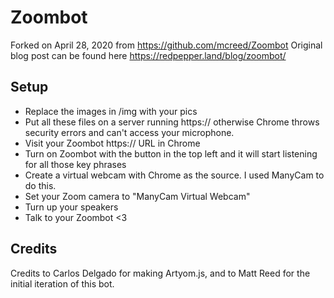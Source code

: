 # Zoombot

Forked on April 28, 2020 from https://github.com/mcreed/Zoombot
Original blog post can be found here https://redpepper.land/blog/zoombot/

## Setup
- Replace the images in /img with your pics
- Put all these files on a server running https:// otherwise Chrome throws security errors and can't access your microphone.
- Visit your Zoombot https:// URL in Chrome
- Turn on Zoombot with the button in the top left and it will start listening for all those key phrases
- Create a virtual webcam with Chrome as the source. I used ManyCam to do this.
- Set your Zoom camera to "ManyCam Virtual Webcam"
- Turn up your speakers
- Talk to your Zoombot <3


## Credits
Credits to Carlos Delgado for making Artyom.js, and to Matt Reed for the initial iteration of this bot.
